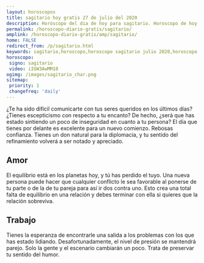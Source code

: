 ```yaml
---
layout: horoscopos
title: sagitario hoy gratis 27 de julio del 2020 
description: Horóscopo del dia de hoy para sagitario. Horoscopo de hoy 27 de julio del 2020. Las predicciones de amor, trabajo, vida personal gratis.
permalink: /horoscopo-diario-gratis/sagitario/
amplink: /horoscopo-diario-gratis/amp/sagitario/
home: FALSE
redirect_from: /p/sagitario.html
keywords: sagitario,horoscopo,horoscopo sagitario julio 2020,horoscopo sagitario hoy,tarot sagitario julio 2020,horoscopo sagitario,tarot sagitario hoy,horoscopo de hoy,horoscopo diario,tarot del amor,horoscopo de hoy sagitario,horoscopo diario del tarot, Horoscopo de hoy sagitario 27 de julio del 2020,horóscopo del día, el horoscopo de hoy
horoscopo:
 signo: sagitario
 video: iIGW3AwMM10
ogimg: /images/sagitario_char.png
sitemap:
 priority: 1
 changefreq: 'daily'
---
```



¿Te ha sido difícil comunicarte con tus seres queridos en los últimos días? ¿Tienes escepticismo con respecto a tu encanto? De hecho, ¿será que has estado sintiendo un poco de inseguridad en cuanto a tu persona? El día que tienes por delante es excelente para un nuevo comienzo. Rebosas confianza. Tienes un don natural para la diplomacia, y tu sentido del refinamiento volverá a ser notado y apreciado.

## Amor

El equilibrio está en los planetas hoy, y tú has perdido el tuyo. Una nueva persona puede hacer que cualquier conflicto le sea favorable al ponerse de tu parte o de la de tu pareja para así ir dos contra uno. Esto crea una total falta de equilibrio en una relación y debes terminar con ella si quieres que la relación sobreviva.

## Trabajo

Tienes la esperanza de encontrarle una salida a los problemas con los que has estado lidiando. Desafortunadamente, el nivel de presión se mantendrá parejo. Solo la gente y el escenario cambiarán un poco. Trata de preservar tu sentido del humor.